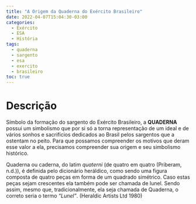 ```yaml
---
title: "A Origem da Quaderna do Exército Brasileiro"
date: 2022-04-07T15:04:30-03:00
categories:
  - Exército
  - ESA
  - História
tags:
  - quaderna
  - sargento
  - esa
  - exercito
  - brasileiro
toc: true
---
```

# Descrição
Símbolo da formação do sargento do Exército Brasileiro, a **QUADERNA** possui um simbolismo que por si só a torna  representação de um ideal e de vários sonhos e sacrifícios dedicados ao Brasil pelos sargentos que a ostentam no peito. Para que possamos compreender os motivos que deram esse valor a ela, precisamos compreender sua origem e seu simbolismo histórico.

Quaderna ou caderna, do latim *quaterni* (de quatro em quatro (Priberam, n.d.)), é definida pelo dicionário heráldico, como sendo  uma figura composta de quatro peças em forma de um quadrado simétrico. Caso estas peças sejam crescentes ela também pode ser chamada de lunel. Sendo assim, mesmo que, tradicionalmente, ela seja chamada de Quaderna, o correto seria o termo *“Lunel”*. (Heraldic Artists Ltd 1980)
